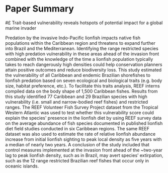 


# Paper Summary

#£ Trait-based vulnerability reveals hotspots of potential impact for a global marine invader

Predation by the invasive Indo-Pacific lionfish impacts native fish populations within the Caribbean region and threatens to expand further into Brazil and the Mediterranean. Identifying the range restricted species with high predation vulnerability in these areas ahead of the invasion front combined with the knowledge of the time a lionfish population typically takes to reach dangerously high densities could help conservation planners attain positive outcomes and reduce biodiversity loss. This study estimated the vulnerability of all Caribbean and endemic Brazilian shorefishes to lionfish predation based on seven ecological and biological traits (e.g. body size, habitat preference, etc.). To facilitate this traits analysis, REEF interns compiled data on the body shape of 1,500 Caribbean fishes. Results from this study identified 77 Caribbean and 29 Brazilian species with high vulnerability (i.e. small and narrow-bodied reef fishes) and restricted ranges. The REEF Volunteer Fish Survey Project dataset from the Tropical Western Atlantic was used to test whether this vulnerability score could explain the species' presence in the lionfish diet by using REEF survey data on the average abundance of fish species documented in published lionfish diet field studies conducted in six Caribbean regions. The same REEF dataset was also used to estimate the rate of relative lionfish abundance increase from initial lionfish sighting to peak local density as five years with a median of nearly two years. A conclusion of the study included that control measures implemented at the invasion front ahead of the ~two-year lag to peak lionfish density, such as in Brazil, may avert species’ extirpation, such as the 12 range restricted Brazilian reef fishes that occur only in oceanic islands. 
